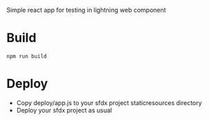 Simple react app for testing in lightning web component

# Build

`npm run build`

# Deploy

- Copy deploy/app.js to your sfdx project staticresources directory
- Deploy your sfdx project as usual
